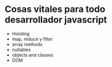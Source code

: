 # Cosas vitales para todo desarrollador javascript

- Hoisting
- map, reduce y filter
- array methods
- nullables
- objects and classes
- DOM